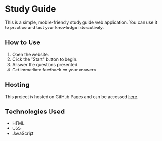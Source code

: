 # Study Guide

This is a simple, mobile-friendly study guide web application. You can use it to practice and test your knowledge interactively.

## How to Use

1. Open the website.
2. Click the "Start" button to begin.
3. Answer the questions presented.
4. Get immediate feedback on your answers.

## Hosting

This project is hosted on GitHub Pages and can be accessed [here](https://datatechmaestro.github.io/study-guide).

## Technologies Used

- HTML
- CSS
- JavaScript
